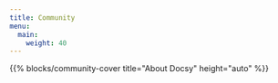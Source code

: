 ```yaml
---
title: Community
menu:
  main:
    weight: 40
---
```


{{% blocks/community-cover title="About Docsy" height="auto" %}}

<!--add blocks of content here to add more sections to the community page -->
